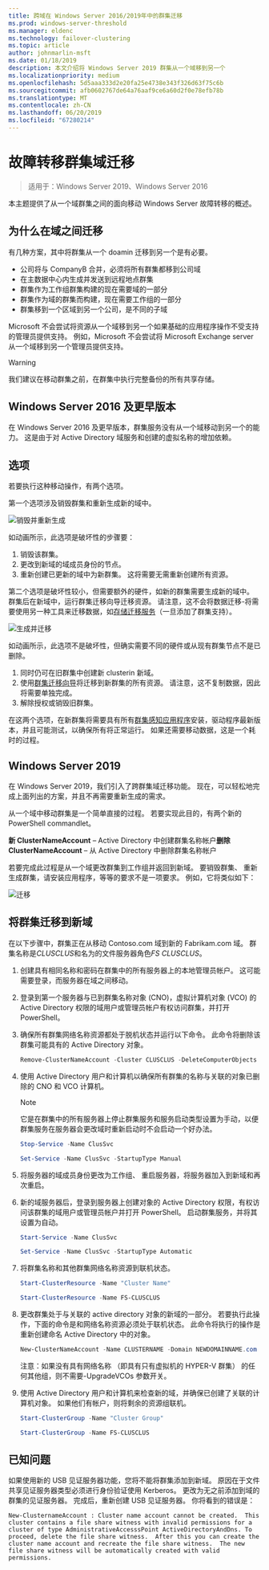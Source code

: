 ```yaml
---
title: 跨域在 Windows Server 2016/2019年中的群集迁移
ms.prod: windows-server-threshold
ms.manager: eldenc
ms.technology: failover-clustering
ms.topic: article
author: johnmarlin-msft
ms.date: 01/18/2019
description: 本文介绍将 Windows Server 2019 群集从一个域移到另一个
ms.localizationpriority: medium
ms.openlocfilehash: 5d5aaa333d2e20fa25e4738e343f326d63f75c6b
ms.sourcegitcommit: afb0602767de64a76aaf9ce6a60d2f0e78efb78b
ms.translationtype: MT
ms.contentlocale: zh-CN
ms.lasthandoff: 06/20/2019
ms.locfileid: "67280214"
---
```

# <a name="failover-cluster-domain-migration"></a>故障转移群集域迁移

> 适用于：Windows Server 2019、Windows Server 2016

本主题提供了从一个域群集之间的面向移动 Windows Server 故障转移的概述。

## <a name="why-migrate-between-domains"></a>为什么在域之间迁移

有几种方案，其中将群集从一个 doamin 迁移到另一个是有必要。

- 公司将与 CompanyB 合并，必须将所有群集都移到公司域
- 在主数据中心内生成并发送到远程地点群集
- 群集作为工作组群集构建的现在需要域的一部分
- 群集作为域的群集而构建，现在需要工作组的一部分
- 群集移到一个区域到另一个公司，是不同的子域

Microsoft 不会尝试将资源从一个域移到另一个如果基础的应用程序操作不受支持的管理员提供支持。 例如，Microsoft 不会尝试将 Microsoft Exchange server 从一个域移到另一个管理员提供支持。

   > [!WARNING]
   > 我们建议在移动群集之前，在群集中执行完整备份的所有共享存储。

## <a name="windows-server-2016-and-earlier"></a>Windows Server 2016 及更早版本

在 Windows Server 2016 及更早版本，群集服务没有从一个域移动到另一个的能力。  这是由于对 Active Directory 域服务和创建的虚拟名称的增加依赖。   

## <a name="options"></a>选项

若要执行这种移动操作，有两个选项。

第一个选项涉及销毁群集和重新生成新的域中。

![销毁并重新生成](media/Cross-Domain-Cluster-Migration/Cross-Cluster-Domain-Migration-1.gif)

如动画所示，此选项是破坏性的步骤要：

1. 销毁该群集。
2. 更改到新域的域成员身份的节点。
3. 重新创建已更新的域中为新群集。  这将需要无需重新创建所有资源。

第二个选项是破坏性较小，但需要额外的硬件，如新的群集需要生成新的域中。  群集后在新域中，运行群集迁移向导迁移资源。 请注意，这不会将数据迁移-将需要使用另一种工具来迁移数据，如[存储迁移服务](../storage/storage-migration-service/overview.md)（一旦添加了群集支持）。

![生成并迁移](media/Cross-Domain-Cluster-Migration/Cross-Cluster-Domain-Migration-2.gif)

如动画所示，此选项不是破坏性，但确实需要不同的硬件或从现有群集节点不是已删除。

1. 同时仍可在旧群集中创建新 clusterin 新域。
2. 使用[群集迁移向导](https://docs.microsoft.com/previous-versions/windows/it-pro/windows-server-2008-R2-and-2008/cc754481(v=ws.10))将迁移到新群集的所有资源。 请注意，这不复制数据，因此将需要单独完成。
3. 解除授权或销毁旧群集。

在这两个选项，在新群集将需要具有所有[群集感知应用程序](https://technet.microsoft.com/aa369082(v=vs.90))安装，驱动程序最新版本，并且可能测试，以确保所有将正常运行。  如果还需要移动数据，这是一个耗时的过程。

## <a name="windows-server-2019"></a>Windows Server 2019

在 Windows Server 2019，我们引入了跨群集域迁移功能。  现在，可以轻松地完成上面列出的方案，并且不再需要重新生成的需求。  

从一个域中移动群集是一个简单直接的过程。 若要实现此目的，有两个新的 PowerShell commandlet。

**新 ClusterNameAccount** – Active Directory 中创建群集名称帐户**删除 ClusterNameAccount** – 从 Active Directory 中删除群集名称帐户

若要完成此过程是从一个域更改群集到工作组并返回到新域。  要销毁群集、 重新生成群集，请安装应用程序，等等的要求不是一项要求。 例如，它将类似如下：

![迁移](media/Cross-Domain-Cluster-Migration/Cross-Cluster-Domain-Migration-3.gif)

## <a name="migrating-a-cluster-to-a-new-domain"></a>将群集迁移到新域

在以下步骤中，群集正在从移动 Contoso.com 域到新的 Fabrikam.com 域。  群集名称是*CLUSCLUS*和名为的文件服务器角色*FS CLUSCLUS*。

1. 创建具有相同名称和密码在群集中的所有服务器上的本地管理员帐户。  这可能需要登录，而服务器在域之间移动。
2. 登录到第一个服务器与已到群集名称对象 (CNO)，虚拟计算机对象 (VCO) 的 Active Directory 权限的域用户或管理员帐户有权访问群集，并打开 PowerShell。
3. 确保所有群集网络名称资源都处于脱机状态并运行以下命令。  此命令将删除该群集可能具有的 Active Directory 对象。

   ```PowerShell
   Remove-ClusterNameAccount -Cluster CLUSCLUS -DeleteComputerObjects
   ```
4. 使用 Active Directory 用户和计算机以确保所有群集的名称与关联的对象已删除的 CNO 和 VCO 计算机。

   > [!NOTE]
   > 它是在群集中的所有服务器上停止群集服务和服务启动类型设置为手动，以便群集服务在服务器会更改域时重新启动时不会启动一个好办法。

   ```PowerShell
   Stop-Service -Name ClusSvc

   Set-Service -Name ClusSvc -StartupType Manual
   ```

5. 将服务器的域成员身份更改为工作组、 重启服务器，将服务器加入到新域和再次重启。
6. 新的域服务器后，登录到服务器上创建对象的 Active Directory 权限，有权访问该群集的域用户或管理员帐户并打开 PowerShell。 启动群集服务，并将其设置为自动。

   ```PowerShell
   Start-Service -Name ClusSvc

   Set-Service -Name ClusSvc -StartupType Automatic
   ```
7. 将群集名称和其他群集网络名称资源到联机状态。

   ```PowerShell
   Start-ClusterResource -Name "Cluster Name"

   Start-ClusterResource -Name FS-CLUSCLUS
   ```

8. 更改群集处于与关联的 active directory 对象的新域的一部分。 若要执行此操作，下面的命令是和网络名称资源必须处于联机状态。  此命令将执行的操作是重新创建命名 Active Directory 中的对象。

   ```PowerShell
   New-ClusterNameAccount -Name CLUSTERNAME -Domain NEWDOMAINNAME.com -UpgradeVCOs
   ```

    注意：如果没有具有网络名称 （即具有只有虚拟机的 HYPER-V 群集） 的任何其他组，则不需要-UpgradeVCOs 参数开关。

9. 使用 Active Directory 用户和计算机来检查新的域，并确保已创建了关联的计算机对象。 如果他们有帐户，则将剩余的资源组联机。

   ```PowerShell
   Start-ClusterGroup -Name "Cluster Group"

   Start-ClusterGroup -Name FS-CLUSCLUS
   ```

## <a name="known-issues"></a>已知问题

如果使用新的 USB 见证服务器功能，您将不能将群集添加到新域。  原因在于文件共享见证服务器类型必须进行身份验证使用 Kerberos。  更改为无之前添加到域的群集的见证服务器。  完成后，重新创建 USB 见证服务器。  你将看到的错误是：

```
New-ClusternameAccount : Cluster name account cannot be created.  This cluster contains a file share witness with invalid permissions for a cluster of type AdministrativeAccesssPoint ActiveDirectoryAndDns. To proceed, delete the file share witness.  After this you can create the cluster name account and recreate the file share witness.  The new file share witness will be automatically created with valid permissions.
```


